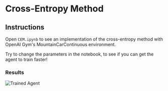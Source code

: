 [//]: # "Image References"
[image1]: https://user-images.githubusercontent.com/10624937/42135605-ba0e5f2c-7d12-11e8-9578-86d74e0976f8.gif "Trained Agent"

# Cross-Entropy Method

## Instructions

Open `CEM.ipynb` to see an implementation of the cross-entropy method with OpenAI Gym's MountainCarContinuous environment.

Try to change the parameters in the notebook, to see if you can get the agent to train faster!

### Results

![Trained Agent][image1]
